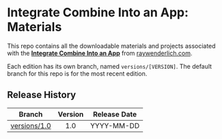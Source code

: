 # Integrate Combine Into an App: Materials

This repo contains all the downloadable materials and projects associated with the **[Integrate Combine Into an App](https://www.raywenderlich.com/library)** from [raywenderlich.com](https://www.raywenderlich.com).

Each edition has its own branch, named `versions/[VERSION]`. The default branch for this repo is for the most recent edition.

## Release History

| Branch                                                                            | Version | Release Date |
| --------------------------------------------------------------------------------- |:-------:|:------------:|
| [versions/1.0](https://github.com/raywenderlich/video-coma-materials/tree/versions/1.0) | 1.0     | YYYY-MM-DD   |
